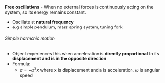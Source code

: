 **Free oscillations** - When no external forces is continuously acting on the system, so its energy remains constant.
- Oscillate at **natural frequency**
- e.g simple pendulum, mass spring system, tuning fork

###### Simple harmonic motion
- Object experiences this when acceleration is **directly proportional** to its **displacement and is in the opposite direction**
- Formula:
	- $a=-\omega^2x$ where x is displacement and a is acceleration. $\omega$ is angular speed.


